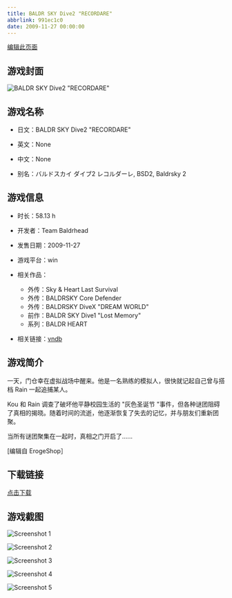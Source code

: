 ```yaml
---
title: BALDR SKY Dive2 "RECORDARE"
abbrlink: 991ec1c0
date: 2009-11-27 00:00:00
---
```

[编辑此页面](https://github.com/ACG-3/ADV3-source/blob/main/source/_posts/games/BALDR%20SKY%20Dive2%20RECORDARE.md)

## 游戏封面

![BALDR SKY Dive2 "RECORDARE"](https://pan.timero.xyz/d/onedrive/img_lib_001/BALDR%20SKY%20Dive2%20RECORDARE_cover.avif)


## 游戏名称

- 日文：BALDR SKY Dive2 "RECORDARE"
- 英文：None
- 中文：None

- 别名：バルドスカイ ダイブ2 レコルダーレ, BSD2, Baldrsky 2


## 游戏信息

- 时长：58.13 h
- 开发者：Team Baldrhead
- 发售日期：2009-11-27
- 游戏平台：win
- 相关作品：
   - 外传：Sky & Heart Last Survival
   - 外传：BALDRSKY Core Defender
   - 外传：BALDRSKY DiveX "DREAM WORLD"
   - 前作：BALDR SKY Dive1 "Lost Memory"
   - 系列：BALDR HEART

- 相关链接：[vndb](https://vndb.org/v1913)


## 游戏简介

一天，门仓幸在虚拟战场中醒来。他是一名熟练的模拟人，很快就记起自己曾与搭档 Rain 一起追捕某人。

Kou 和 Rain 调查了破坏他平静校园生活的 "灰色圣诞节 "事件，但各种谜团阻碍了真相的揭晓。随着时间的流逝，他逐渐恢复了失去的记忆，并与朋友们重新团聚。

当所有谜团聚集在一起时，真相之门开启了......

[编辑自 ErogeShop］


## 下载链接

[点击下载](https://pan.timero.xyz/onedrive/adv_lib_001/BALDR%20SKY%20Dive2%20RECORDARE)


## 游戏截图


![Screenshot 1](https://pan.timero.xyz/d/onedrive/img_lib_001/BALDR%20SKY%20Dive2%20RECORDARE_Screenshot_1.avif)

![Screenshot 2](https://pan.timero.xyz/d/onedrive/img_lib_001/BALDR%20SKY%20Dive2%20RECORDARE_Screenshot_2.avif)

![Screenshot 3](https://pan.timero.xyz/d/onedrive/img_lib_001/BALDR%20SKY%20Dive2%20RECORDARE_Screenshot_3.avif)

![Screenshot 4](https://pan.timero.xyz/d/onedrive/img_lib_001/BALDR%20SKY%20Dive2%20RECORDARE_Screenshot_4.avif)

![Screenshot 5](https://pan.timero.xyz/d/onedrive/img_lib_001/BALDR%20SKY%20Dive2%20RECORDARE_Screenshot_5.avif)

